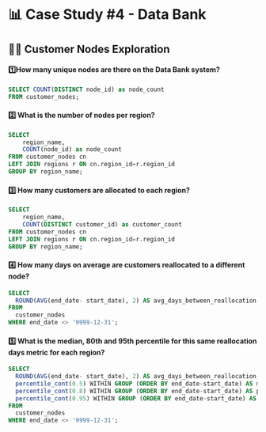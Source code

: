 # 📊 Case Study #4 - Data Bank
## 👩‍💼 Customer Nodes Exploration

#### 1️⃣How many unique nodes are there on the Data Bank system?
```sql
SELECT COUNT(DISTINCT node_id) as node_count
FROM customer_nodes;
```
#### 2️⃣ What is the number of nodes per region?
```sql
SELECT 
	region_name,
	COUNT(node_id) as node_count
FROM customer_nodes cn
LEFT JOIN regions r ON cn.region_id=r.region_id
GROUP BY region_name;
```

#### 3️⃣ How many customers are allocated to each region?
```sql
SELECT 
	region_name,
	COUNT(DISTINCT customer_id) as customer_count
FROM customer_nodes cn
LEFT JOIN regions r ON cn.region_id=r.region_id
GROUP BY region_name;
```

#### 4️⃣ How many days on average are customers reallocated to a different node?
```sql
SELECT
  ROUND(AVG(end_date- start_date), 2) AS avg_days_between_reallocation
FROM
  customer_nodes
WHERE end_date <> '9999-12-31';
```

#### 5️⃣ What is the median, 80th and 95th percentile for this same reallocation days metric for each region?
```sql
SELECT
  ROUND(AVG(end_date- start_date), 2) AS avg_days_between_reallocation,
  percentile_cont(0.5) WITHIN GROUP (ORDER BY end_date-start_date) AS median,
  percentile_cont(0.8) WITHIN GROUP (ORDER BY end_date-start_date) AS p80,
  percentile_cont(0.95) WITHIN GROUP (ORDER BY end_date-start_date) AS p95
FROM
  customer_nodes
WHERE end_date <> '9999-12-31';
```
